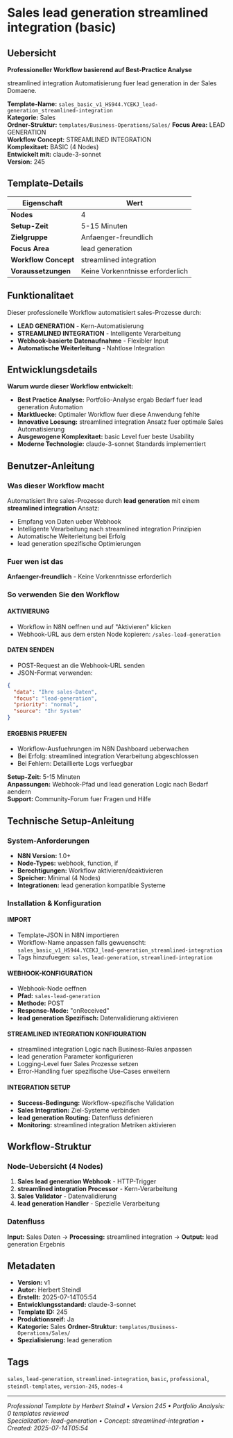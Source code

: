 # Sales lead generation streamlined integration (basic)

## Uebersicht

**Professioneller Workflow basierend auf Best-Practice Analyse**

streamlined integration Automatisierung fuer lead generation in der Sales Domaene.

**Template-Name:** `sales_basic_v1_HS944.YCEKJ_lead-generation_streamlined-integration`  
**Kategorie:** Sales  
**Ordner-Struktur:** `templates/Business-Operations/Sales/`
**Focus Area:** LEAD GENERATION  
**Workflow Concept:** STREAMLINED INTEGRATION  
**Komplexitaet:** BASIC (4 Nodes)  
**Entwickelt mit:** claude-3-sonnet  
**Version:** 245

## Template-Details

| **Eigenschaft** | **Wert** |
|------------------|----------|
| **Nodes** | 4 |
| **Setup-Zeit** | 5-15 Minuten |
| **Zielgruppe** | Anfaenger-freundlich |
| **Focus Area** | lead generation |
| **Workflow Concept** | streamlined integration |
| **Voraussetzungen** | Keine Vorkenntnisse erforderlich |

## Funktionalitaet

Dieser professionelle Workflow automatisiert sales-Prozesse durch:
- **LEAD GENERATION** - Kern-Automatisierung
- **STREAMLINED INTEGRATION** - Intelligente Verarbeitung
- **Webhook-basierte Datenaufnahme** - Flexibler Input
- **Automatische Weiterleitung** - Nahtlose Integration



## Entwicklungsdetails

**Warum wurde dieser Workflow entwickelt:**
- **Best Practice Analyse:** Portfolio-Analyse ergab Bedarf fuer lead generation Automation
- **Marktluecke:** Optimaler Workflow fuer diese Anwendung fehlte
- **Innovative Loesung:** streamlined integration Ansatz fuer optimale Sales Automatisierung
- **Ausgewogene Komplexitaet:** basic Level fuer beste Usability
- **Moderne Technologie:** claude-3-sonnet Standards implementiert

## Benutzer-Anleitung

### Was dieser Workflow macht
Automatisiert Ihre sales-Prozesse durch **lead generation** mit einem **streamlined integration** Ansatz:
- Empfang von Daten ueber Webhook
- Intelligente Verarbeitung nach streamlined integration Prinzipien
- Automatische Weiterleitung bei Erfolg
- lead generation spezifische Optimierungen

### Fuer wen ist das
**Anfaenger-freundlich** - Keine Vorkenntnisse erforderlich

### So verwenden Sie den Workflow

#### AKTIVIERUNG
- Workflow in N8N oeffnen und auf "Aktivieren" klicken
- Webhook-URL aus dem ersten Node kopieren: `/sales-lead-generation`

#### DATEN SENDEN
- POST-Request an die Webhook-URL senden
- JSON-Format verwenden:
```json
{
  "data": "Ihre sales-Daten",
  "focus": "lead-generation",
  "priority": "normal",
  "source": "Ihr System"
}
```

#### ERGEBNIS PRUEFEN
- Workflow-Ausfuehrungen im N8N Dashboard ueberwachen
- Bei Erfolg: streamlined integration Verarbeitung abgeschlossen
- Bei Fehlern: Detaillierte Logs verfuegbar

**Setup-Zeit:** 5-15 Minuten  
**Anpassungen:** Webhook-Pfad und lead generation Logic nach Bedarf aendern  
**Support:** Community-Forum fuer Fragen und Hilfe

## Technische Setup-Anleitung

### System-Anforderungen
- **N8N Version:** 1.0+ 
- **Node-Types:** webhook, function, if
- **Berechtigungen:** Workflow aktivieren/deaktivieren
- **Speicher:** Minimal (4 Nodes)
- **Integrationen:** lead generation kompatible Systeme

### Installation & Konfiguration

#### IMPORT
- Template-JSON in N8N importieren
- Workflow-Name anpassen falls gewuenscht: `sales_basic_v1_HS944.YCEKJ_lead-generation_streamlined-integration`
- Tags hinzufuegen: `sales`, `lead-generation`, `streamlined-integration`

#### WEBHOOK-KONFIGURATION
- Webhook-Node oeffnen
- **Pfad:** `sales-lead-generation`
- **Methode:** POST
- **Response-Mode:** "onReceived"
- **lead generation Spezifisch:** Datenvalidierung aktivieren

#### STREAMLINED INTEGRATION KONFIGURATION
- streamlined integration Logic nach Business-Rules anpassen
- lead generation Parameter konfigurieren
- Logging-Level fuer Sales Prozesse setzen
- Error-Handling fuer spezifische Use-Cases erweitern

#### INTEGRATION SETUP
- **Success-Bedingung:** Workflow-spezifische Validation
- **Sales Integration:** Ziel-Systeme verbinden
- **lead generation Routing:** Datenfluss definieren
- **Monitoring:** streamlined integration Metriken aktivieren

## Workflow-Struktur

### Node-Uebersicht (4 Nodes)

1. **Sales lead generation Webhook** - HTTP-Trigger
2. **streamlined integration Processor** - Kern-Verarbeitung
3. **Sales Validator** - Datenvalidierung
4. **lead generation Handler** - Spezielle Verarbeitung







### Datenfluss
**Input:** Sales Daten -> **Processing:** streamlined integration -> **Output:** lead generation Ergebnis

## Metadaten

- **Version:** v1
- **Autor:** Herbert Steindl
- **Erstellt:** 2025-07-14T05:54
- **Entwicklungsstandard:** claude-3-sonnet
- **Template ID:** 245
- **Produktionsreif:** Ja
- **Kategorie:** Sales
**Ordner-Struktur:** `templates/Business-Operations/Sales/`
- **Spezialisierung:** lead generation

## Tags

`sales`, `lead-generation`, `streamlined-integration`, `basic`, `professional`, `steindl-templates`, `version-245`, `nodes-4`

---

*Professional Template by Herbert Steindl • Version 245 • Portfolio Analysis: 0 templates reviewed*  
*Specialization: lead-generation • Concept: streamlined-integration • Created: 2025-07-14T05:54*